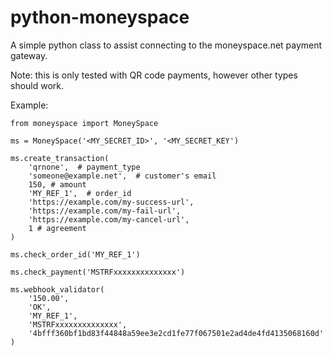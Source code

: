 # python-moneyspace

A simple python class to assist connecting to the moneyspace.net payment gateway.

Note: this is only tested with QR code payments, however other types should work.

Example:

```
from moneyspace import MoneySpace

ms = MoneySpace('<MY_SECRET_ID>', '<MY_SECRET_KEY')

ms.create_transaction(
    'qrnone',  # payment_type
    'someone@example.net',  # customer's email
    150, # amount
    'MY_REF_1',  # order_id
    'https://example.com/my-success-url',
    'https://example.com/my-fail-url',
    'https://example.com/my-cancel-url',
    1 # agreement
)

ms.check_order_id('MY_REF_1')

ms.check_payment('MSTRFxxxxxxxxxxxxxx')

ms.webhook_validator(
    '150.00',
    'OK',
    'MY_REF_1',
    'MSTRFxxxxxxxxxxxxxx',
    '4bfff360bf1bd83f44848a59ee3e2cd1fe77f067501e2ad4de4fd4135068160d'
)
```
